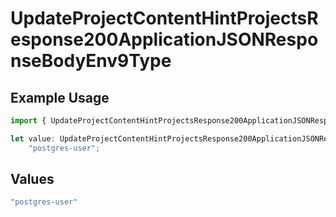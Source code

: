 # UpdateProjectContentHintProjectsResponse200ApplicationJSONResponseBodyEnv9Type

## Example Usage

```typescript
import { UpdateProjectContentHintProjectsResponse200ApplicationJSONResponseBodyEnv9Type } from "@vercel/sdk/models/operations";

let value: UpdateProjectContentHintProjectsResponse200ApplicationJSONResponseBodyEnv9Type =
    "postgres-user";
```

## Values

```typescript
"postgres-user"
```